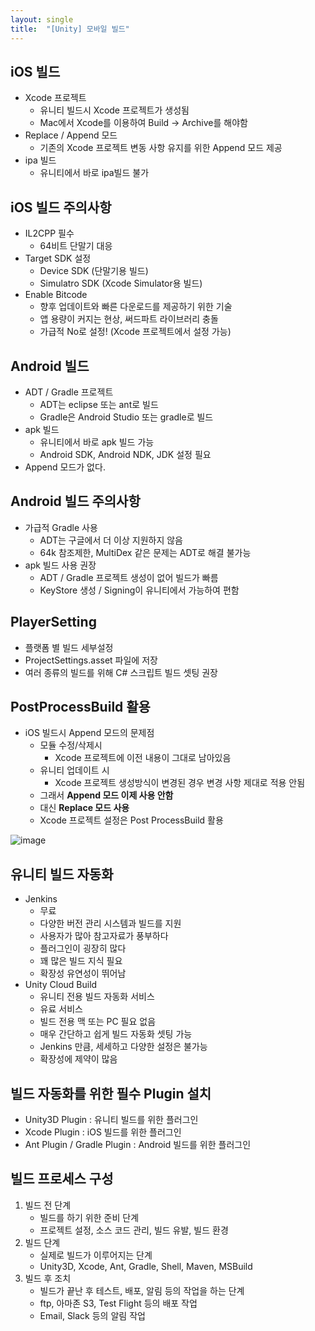 ```yaml
---
layout: single
title:  "[Unity] 모바일 빌드"
---
```


## iOS 빌드
- Xcode 프로젝트
    - 유니티 빌드시 Xcode 프로젝트가 생성됨
    - Mac에서 Xcode를 이용하여 Build -> Archive를 해야함
- Replace / Append 모드
    - 기존의 Xcode 프로젝트 변동 사항 유지를 위한 Append 모드 제공
- ipa 빌드
    - 유니티에서 바로 ipa빌드 불가


## iOS 빌드 주의사항
- IL2CPP 필수
    - 64비트 단말기 대응
- Target SDK 설정
    - Device SDK (단말기용 빌드)
    - Simulatro SDK (Xcode Simulator용 빌드)
- Enable Bitcode
    - 향후 업데이트와 빠른 다운로드를 제공하기 위한 기술
    - 앱 용량이 커지는 현상, 써드파트 라이브러리 충돌
    - 가급적 No로 설정! (Xcode 프로젝트에서 설정 가능)


## Android 빌드
- ADT / Gradle 프로젝트
    - ADT는 eclipse 또는 ant로 빌드
    - Gradle은 Android Studio 또는 gradle로 빌드
- apk 빌드
    - 유니티에서 바로 apk 빌드 가능
    - Android SDK, Android NDK, JDK 설정 필요
- Append 모드가 없다.


## Android 빌드 주의사항
- 가급적 Gradle 사용
    - ADT는 구글에서 더 이상 지원하지 않음
    - 64k 참조제한, MultiDex 같은 문제는 ADT로 해결 불가능
- apk 빌드 사용 권장
    - ADT / Gradle 프로젝트 생성이 없어 빌드가 빠름
    - KeyStore 생성 / Signing이 유니티에서 가능하여 편함


## PlayerSetting
- 플랫폼 별 빌드 세부설정
- ProjectSettings.asset 파일에 저장
- 여러 종류의 빌드를 위해 C# 스크립트 빌드 셋팅 권장


## PostProcessBuild 활용
- iOS 빌드시 Append 모드의 문제점
    - 모듈 수정/삭제시
        - Xcode 프로젝트에 이전 내용이 그대로 남아있음
    - 유니티 업데이트 시
        - Xcode 프로젝트 생성방식이 변경된 경우 변경 사항 제대로 적용 안됨
    - 그래서 **Append 모드 이제 사용 안함**
    - 대신 **Replace 모드 사용**
    - Xcode 프로젝트 설정은 Post ProcessBuild 활용


![image](https://github.com/GyeongyeonAn/CodingTest/assets/55589616/f4a3c25a-11a5-4bfd-a770-a9a86b133c99)


## 유니티 빌드 자동화
- Jenkins
    - 무료
    - 다양한 버전 관리 시스템과 빌드를 지원
    - 사용자가 많아 참고자료가 풍부하다
    - 플러그인이 굉장히 많다
    - 꽤 많은 빌드 지식 필요
    - 확장성 유연성이 뛰어남
- Unity Cloud Build
    - 유니티 전용 빌드 자동화 서비스
    - 유료 서비스
    - 빌드 전용 맥 또는 PC 필요 없음
    - 매우 간단하고 쉽게 빌드 자동화 셋팅 가능
    - Jenkins 만큼, 세세하고 다양한 설정은 불가능
    - 확장성에 제약이 많음


## 빌드 자동화를 위한 필수 Plugin 설치
- Unity3D Plugin : 유니티 빌드를 위한 플러그인
- Xcode Plugin : iOS 빌드를 위한 플러그인
- Ant Plugin / Gradle Plugin : Android 빌드를 위한 플러그인


## 빌드 프로세스 구성
1. 빌드 전 단계
    - 빌드를 하기 위한 준비 단계
    - 프로젝트 설정, 소스 코드 관리, 빌드 유발, 빌드 환경
2. 빌드 단계
    - 실제로 빌드가 이루어지는 단계
    - Unity3D, Xcode, Ant, Gradle, Shell, Maven, MSBuild
3. 빌드 후 조치
    - 빌드가 끝난 후 테스트, 배포, 알림 등의 작업을 하는 단계
    - ftp, 아마존 S3, Test Flight 등의 배포 작업
    - Email, Slack 등의 알림 작업
